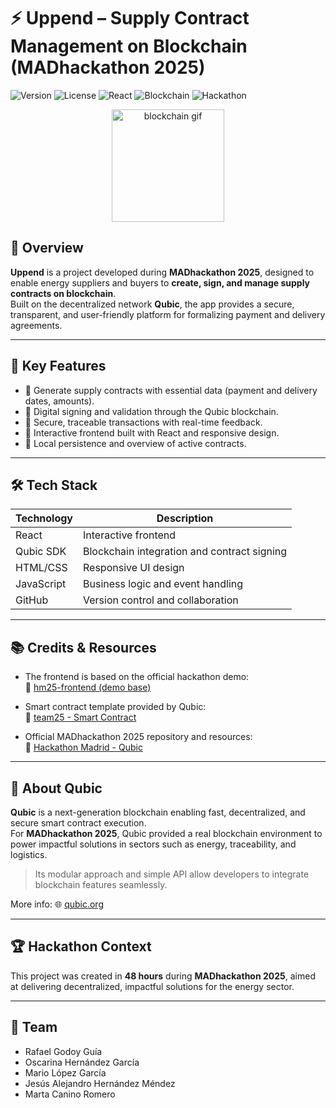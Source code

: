 # ⚡ Uppend – Supply Contract Management on Blockchain (MADhackathon 2025)

![Version](https://img.shields.io/badge/version-1.0.0-blue)
![License](https://img.shields.io/badge/license-MIT-lightgrey)
![React](https://img.shields.io/badge/frontend-React-blue)
![Blockchain](https://img.shields.io/badge/blockchain-Qubic-orange)
![Hackathon](https://img.shields.io/badge/event-MADhackathon2025-purple)

<div align="center">
  <img src="https://media.giphy.com/media/MFabj1E9mgUsqwVWHu/giphy.gif?cid=790b76110rgp8za77dbz2p19n24ik9xbfac96blk8d1fhxii&ep=v1_gifs_search&rid=giphy.gif&ct=g" height="180" alt="blockchain gif" />
</div>

## 🚀 Overview

**Uppend** is a project developed during **MADhackathon 2025**, designed to enable energy suppliers and buyers to **create, sign, and manage supply contracts on blockchain**.  
Built on the decentralized network **Qubic**, the app provides a secure, transparent, and user-friendly platform for formalizing payment and delivery agreements.

---

## 🎯 Key Features

- 📄 Generate supply contracts with essential data (payment and delivery dates, amounts).
- 🔐 Digital signing and validation through the Qubic blockchain.
- 🚀 Secure, traceable transactions with real-time feedback.
- 📱 Interactive frontend built with React and responsive design.
- 💾 Local persistence and overview of active contracts.

---

## 🛠️ Tech Stack

| Technology    | Description                                  |
|---------------|----------------------------------------------|
| React         | Interactive frontend                         |
| Qubic SDK     | Blockchain integration and contract signing  |
| HTML/CSS      | Responsive UI design                         |
| JavaScript    | Business logic and event handling            |
| GitHub        | Version control and collaboration            |

---

## 📚 Credits & Resources

- The frontend is based on the official hackathon demo:  
  🔗 [hm25-frontend (demo base)](https://github.com/icyblob/hm25-frontend)

- Smart contract template provided by Qubic:  
  🔗 [team25 - Smart Contract](https://github.com/martacanirome4/team25)

- Official MADhackathon 2025 repository and resources:  
  🔗 [Hackathon Madrid - Qubic](https://github.com/qubic/hackathon-madrid)

---

## 🔗 About Qubic

**Qubic** is a next-generation blockchain enabling fast, decentralized, and secure smart contract execution.  
For **MADhackathon 2025**, Qubic provided a real blockchain environment to power impactful solutions in sectors such as energy, traceability, and logistics.

> Its modular approach and simple API allow developers to integrate blockchain features seamlessly.

More info: 🌐 [qubic.org](https://qubic.org/)

---

## 🏆 Hackathon Context

This project was created in **48 hours** during **MADhackathon 2025**, aimed at delivering decentralized, impactful solutions for the energy sector.

---

## 👥 Team

- Rafael Godoy Guía 
- Oscarina Hernández García 
- Mario López García 
- Jesús Alejandro Hernández Méndez 
- Marta Canino Romero  
